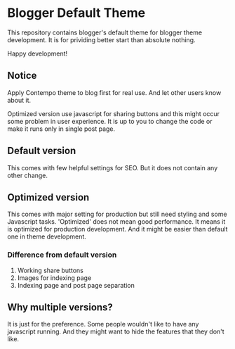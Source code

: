 # Blogger Default Theme
This repository contains blogger's default theme for blogger theme development. It is for prividing better start than absolute nothing.

Happy development!

## Notice
Apply Contempo theme to blog first for real use. And let other users know about it.

Optimized version use javascript for sharing buttons and this might occur some problem in user experience. It is up to you to change the code or make it runs only in single post page.

## Default version
This comes with few helpful settings for SEO. But it does not contain any other change.

## Optimized version
This comes with major setting for production but still need styling and some Javascript tasks. 'Optimized' does not mean good performance. It means it is optimized for production development. And it might be easier than default one in theme development.

### Difference from default version
1. Working share buttons
2. Images for indexing page
3. Indexing page and post page separation

## Why multiple versions?
It is just for the preference. Some people wouldn't like to have any javascript running. And they might want to hide the features that they don't like.
